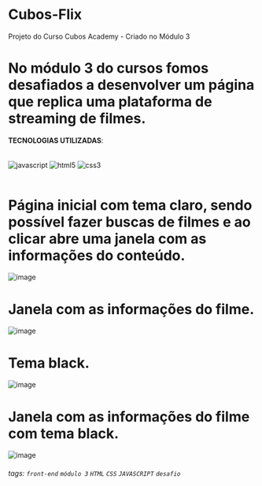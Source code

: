 # Cubos-Flix
Projeto do Curso Cubos Academy - Criado no Módulo 3

# No módulo 3 do cursos fomos desafiados a desenvolver um página que replica uma plataforma de streaming de filmes.

**TECNOLOGIAS UTILIZADAS**: 
<div style="display: inline_block"><br/>
  <img align="center" alt="javascript" src="https://img.shields.io/badge/JavaScript-F7DF1E?style=for-the-badge&logo=javascript&logoColor=black" /> 
   <img align="center" alt="html5" src="https://img.shields.io/badge/HTML5-E34F26?style=for-the-badge&logo=html5&logoColor=white" /> 
    <img align="center" alt="css3" src="https://img.shields.io/badge/CSS3-1572B6?style=for-the-badge&logo=css3&logoColor=white" /> 
   </div><br/>

# Página inicial com tema claro, sendo possível fazer buscas de filmes e ao clicar abre uma janela com as informações do conteúdo.  

![image](https://github.com/dreisdev/Cubos-Flix/assets/79611781/7e8f7257-9984-4c4b-8f53-91613a6a0ef0)

# Janela com as informações do filme.

![image](https://github.com/dreisdev/Cubos-Flix/assets/79611781/830e4c6e-9cb9-4885-aa89-64a3c67bad73)

# Tema black.

![image](https://github.com/dreisdev/Cubos-Flix/assets/79611781/47cc4db4-7e63-4f2a-b252-7f1ea3147e2a)

# Janela com as informações do filme com tema black.

![image](https://github.com/dreisdev/Cubos-Flix/assets/79611781/3482865b-f0c0-4d88-8bd2-d2b17aea7057)

###### tags: `front-end` `módulo 3` `HTML` `CSS` `JAVASCRIPT` `desafio`





